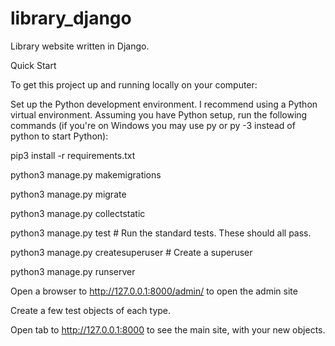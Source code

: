 # library_django
Library website written in Django.

Quick Start

To get this project up and running locally on your computer:

Set up the Python development environment. I recommend using a Python virtual environment.
Assuming you have Python setup, run the following commands (if you're on Windows you may use py or py -3 instead of python to start Python):


pip3 install -r requirements.txt

python3 manage.py makemigrations

python3 manage.py migrate

python3 manage.py collectstatic

python3 manage.py test # Run the standard tests. These should all pass.

python3 manage.py createsuperuser # Create a superuser

python3 manage.py runserver



Open a browser to http://127.0.0.1:8000/admin/ to open the admin site

Create a few test objects of each type.

Open tab to http://127.0.0.1:8000 to see the main site, with your new objects.

